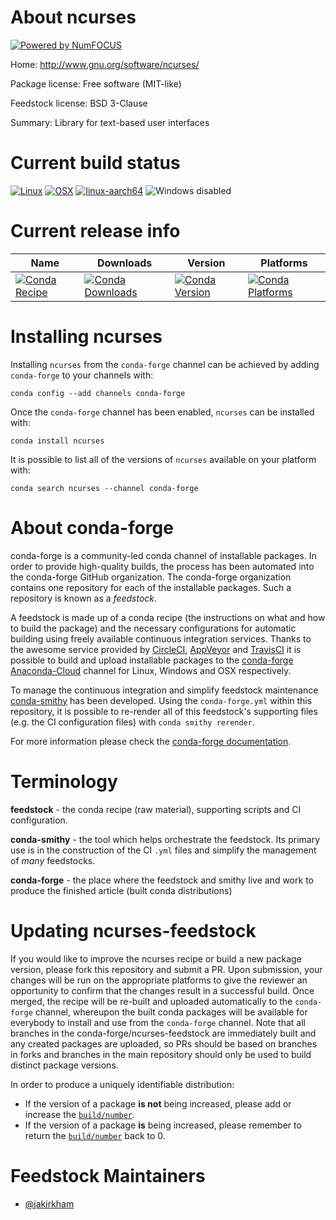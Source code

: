 About ncurses
=============

[![Powered by NumFOCUS](https://img.shields.io/badge/powered%20by-NumFOCUS-orange.svg?style=flat&colorA=E1523D&colorB=007D8A)](http://numfocus.org)

Home: http://www.gnu.org/software/ncurses/

Package license: Free software (MIT-like)

Feedstock license: BSD 3-Clause

Summary: Library for text-based user interfaces



Current build status
====================

[![Linux](https://img.shields.io/circleci/project/github/conda-forge/ncurses-feedstock/master.svg?label=Linux)](https://circleci.com/gh/conda-forge/ncurses-feedstock)
[![OSX](https://img.shields.io/travis/conda-forge/ncurses-feedstock/master.svg?label=macOS)](https://travis-ci.org/conda-forge/ncurses-feedstock)
[![linux-aarch64](https://img.shields.io/shippable/5c3107604e246e0700ce91fe/aarch64.svg?label=linux-aarch64)](https://app.shippable.com/github/Archiconda/ncurses-feedstock)
![Windows disabled](https://img.shields.io/badge/Windows-disabled-lightgrey.svg)

Current release info
====================

| Name | Downloads | Version | Platforms |
| --- | --- | --- | --- |
| [![Conda Recipe](https://img.shields.io/badge/recipe-ncurses-green.svg)](https://anaconda.org/conda-forge/ncurses) | [![Conda Downloads](https://img.shields.io/conda/dn/conda-forge/ncurses.svg)](https://anaconda.org/conda-forge/ncurses) | [![Conda Version](https://img.shields.io/conda/vn/conda-forge/ncurses.svg)](https://anaconda.org/conda-forge/ncurses) | [![Conda Platforms](https://img.shields.io/conda/pn/conda-forge/ncurses.svg)](https://anaconda.org/conda-forge/ncurses) |

Installing ncurses
==================

Installing `ncurses` from the `conda-forge` channel can be achieved by adding `conda-forge` to your channels with:

```
conda config --add channels conda-forge
```

Once the `conda-forge` channel has been enabled, `ncurses` can be installed with:

```
conda install ncurses
```

It is possible to list all of the versions of `ncurses` available on your platform with:

```
conda search ncurses --channel conda-forge
```


About conda-forge
=================

conda-forge is a community-led conda channel of installable packages.
In order to provide high-quality builds, the process has been automated into the
conda-forge GitHub organization. The conda-forge organization contains one repository
for each of the installable packages. Such a repository is known as a *feedstock*.

A feedstock is made up of a conda recipe (the instructions on what and how to build
the package) and the necessary configurations for automatic building using freely
available continuous integration services. Thanks to the awesome service provided by
[CircleCI](https://circleci.com/), [AppVeyor](https://www.appveyor.com/)
and [TravisCI](https://travis-ci.org/) it is possible to build and upload installable
packages to the [conda-forge](https://anaconda.org/conda-forge)
[Anaconda-Cloud](https://anaconda.org/) channel for Linux, Windows and OSX respectively.

To manage the continuous integration and simplify feedstock maintenance
[conda-smithy](https://github.com/conda-forge/conda-smithy) has been developed.
Using the ``conda-forge.yml`` within this repository, it is possible to re-render all of
this feedstock's supporting files (e.g. the CI configuration files) with ``conda smithy rerender``.

For more information please check the [conda-forge documentation](https://conda-forge.org/docs/).

Terminology
===========

**feedstock** - the conda recipe (raw material), supporting scripts and CI configuration.

**conda-smithy** - the tool which helps orchestrate the feedstock.
                   Its primary use is in the construction of the CI ``.yml`` files
                   and simplify the management of *many* feedstocks.

**conda-forge** - the place where the feedstock and smithy live and work to
                  produce the finished article (built conda distributions)


Updating ncurses-feedstock
==========================

If you would like to improve the ncurses recipe or build a new
package version, please fork this repository and submit a PR. Upon submission,
your changes will be run on the appropriate platforms to give the reviewer an
opportunity to confirm that the changes result in a successful build. Once
merged, the recipe will be re-built and uploaded automatically to the
`conda-forge` channel, whereupon the built conda packages will be available for
everybody to install and use from the `conda-forge` channel.
Note that all branches in the conda-forge/ncurses-feedstock are
immediately built and any created packages are uploaded, so PRs should be based
on branches in forks and branches in the main repository should only be used to
build distinct package versions.

In order to produce a uniquely identifiable distribution:
 * If the version of a package **is not** being increased, please add or increase
   the [``build/number``](https://conda.io/docs/user-guide/tasks/build-packages/define-metadata.html#build-number-and-string).
 * If the version of a package **is** being increased, please remember to return
   the [``build/number``](https://conda.io/docs/user-guide/tasks/build-packages/define-metadata.html#build-number-and-string)
   back to 0.

Feedstock Maintainers
=====================

* [@jakirkham](https://github.com/jakirkham/)

